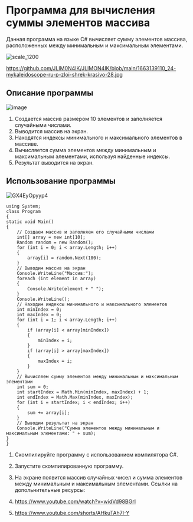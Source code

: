 # Программа для вычисления суммы элементов массива
Данная программа на языке C# вычисляет сумму элементов массива, расположенных между минимальным и максимальным элементами.

![scale_1200](https://github.com/JLIM0N4IK/JLIMON4IK/assets/129604382/df60589c-1bf2-4610-adeb-b849a3551ff7)



https://github.com/JLIM0N4IK/JLIMON4IK/blob/main/1663139110_24-mykaleidoscope-ru-p-zloi-shrek-krasivo-28.jpg
## Описание программы
![image](https://github.com/JLIM0N4IK/JLIMON4IK/assets/129604382/dd374bd6-7b3a-4621-824b-65c4c77852c3)

1. Создается массив размером 10 элементов и заполняется случайными числами.
2. Выводится массив на экран.
3. Находятся индексы минимального и максимального элементов в массиве.
4. Вычисляется сумма элементов между минимальным и максимальным элементами, используя найденные индексы.
5. Результат выводится на экран.

## Использование программы


![GX4EyOpyyp4](https://github.com/JLIM0N4IK/JLIMON4IK/assets/129604382/245011e7-ec58-4e5e-8bb9-69d6d143813a)





    using System;
    class Program
    {
    static void Main()
    {
        // Создаем массив и заполняем его случайными числами
        int[] array = new int[10];
        Random random = new Random();
        for (int i = 0; i < array.Length; i++)
        {
            array[i] = random.Next(100);
        }
        // Выводим массив на экран
        Console.WriteLine("Массив:");
        foreach (int element in array)
        {
            Console.Write(element + " ");
        }
        Console.WriteLine();
        // Находим индексы минимального и максимального элементов
        int minIndex = 0;
        int maxIndex = 0;
        for (int i = 1; i < array.Length; i++)
        {
            if (array[i] < array[minIndex])
            {
                minIndex = i;
            }
            if (array[i] > array[maxIndex])
            {
                maxIndex = i;
            }
        }
        // Вычисляем сумму элементов между минимальным и максимальным элементами
        int sum = 0;
        int startIndex = Math.Min(minIndex, maxIndex) + 1;
        int endIndex = Math.Max(minIndex, maxIndex);
        for (int i = startIndex; i < endIndex; i++)
        {
            sum += array[i];
        }
        // Выводим результат на экран
        Console.WriteLine("Сумма элементов между минимальным и максимальным элементами: " + sum);
    }
    }

1. Скомпилируйте программу с использованием компилятора C#.
2. Запустите скомпилированную программу.
3. На экране появится массив случайных чисел и сумма элементов между минимальным и максимальным элементами.
                        Ссылки на допольнительные ресурсы:
   
1. https://www.youtube.com/watch?v=widVd98BGrI
   
2. https://www.youtube.com/shorts/AHkuTAh7I-Y
